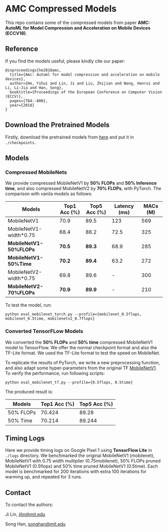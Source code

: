 # AMC Compressed Models

This repo contains some of the compressed models from paper **AMC: AutoML for Model Compression and Acceleration on Mobile Devices (ECCV18)**.

## Reference

If you find the models useful, please kindly cite our paper:

```
@inproceedings{he2018amc,
  title={Amc: Automl for model compression and acceleration on mobile devices},
  author={He, Yihui and Lin, Ji and Liu, Zhijian and Wang, Hanrui and Li, Li-Jia and Han, Song},
  booktitle={Proceedings of the European Conference on Computer Vision (ECCV)},
  pages={784--800},
  year={2018}
}
```

## Download the Pretrained Models

Firstly, download the pretrained models from [here](https://drive.google.com/drive/folders/1w_1OyKuoj8JciwKPFNvztSmAqEEwPFlA?usp=sharing) and put it in `./checkpoints`.

## Models

### Compressed MobileNets

We provide compressed MobileNetV1 by **50% FLOPs** and **50% Inference time**, and also compressed MobileNetV2 by **70% FLOPs**, with PyTorch. The comparison with vanila models as follows:

| Models                   | Top1 Acc (%) | Top5 Acc (%) | Latency (ms) | MACs (M) |
| ------------------------ | ------------ | ------------ | ------------ | -------- |
| MobileNetV1              | 70.9         | 89.5         | 123          | 569      |
| MobileNetV1-width*0.75   | 68.4         | 88.2         | 72.5         | 325      |
| **MobileNetV1-50%FLOPs** | **70.5**     | **89.3**     | 68.9         | 285      |
| **MobileNetV1-50%Time**  | **70.2**     | **89.4**     | 63.2         | 272      |
| MobileNetV2-width*0.75   | 69.8         | 89.6         | -            | 300      |
| **MobileNetV2-70%FLOPs** | **70.9**     | **89.9**     | -            | 210      |

To test the model, run:

```
python eval_mobilenet_torch.py --profile={mobilenet_0.5flops, mobilenet_0.5time, mobilenetv2_0.7flops}
```



### Converted TensorFLow Models

We converted the **50% FLOPs** and **50% time** compressed MobileNetV1 model to TensorFlow. We offer the normal checkpoint format and also the TF-Lite format. We used the TF-Lite format to test the speed on MobileNet.

To replicate the results of PyTorch, we write a new preprocessing function, and also adapt some hyper-parameters from the original TF [MobileNetV1](https://github.com/tensorflow/models/blob/master/research/slim/nets/mobilenet_v1.md). To verify the performance, run following scripts:

```
python eval_mobilenet_tf.py --profile={0.5flops, 0.5time}
```

The produced result is:

| Models    | Top1 Acc (%) | Top5 Acc (%) |
| --------- | ------------ | ------------ |
| 50% FLOPs | 70.424       | 89.28        |
| 50% Time  | 70.214       | 89.244       |

## Timing Logs

Here we provide timing logs on Google Pixel 1 using **TensorFlow Lite** in `./logs` directory. We benchmarked the original MobileNetV1 (mobilenet), MobileNetV1 with 0.75 width multiplier (0.75mobilenet), 50% FLOPs pruned MobileNetV1 (0.5flops) and 50% time pruned MobileNetV1 (0.5time). Each model is benchmarked for 200 iterations with extra 100 iterations for warming up, and repeated for 3 runs. 

## Contact

To contact the authors:

Ji Lin, jilin@mit.edu

Song Han, songhan@mit.edu